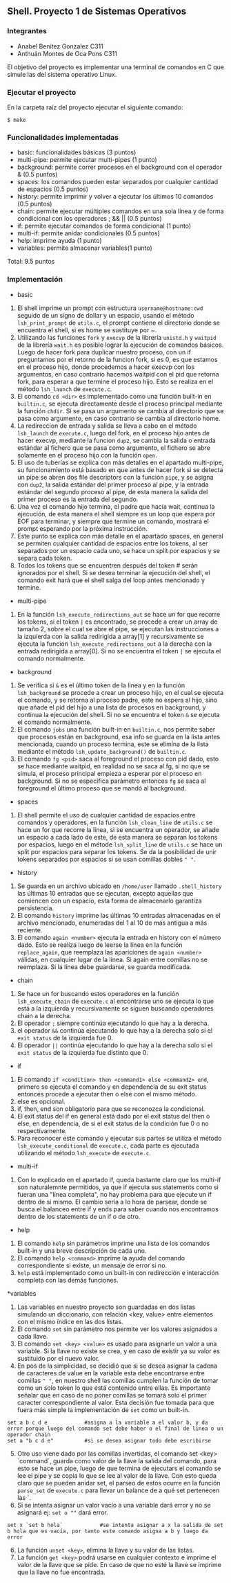 ## Shell. Proyecto 1 de Sistemas Operativos

### Integrantes
- Anabel Benitez Gonzalez C311
- Anthuán Montes de Oca Pons C311

El objetivo del proyecto es implementar una terminal de comandos en C que simule las del sistema operativo Linux.

### Ejecutar el proyecto
En la carpeta raíz del proyecto ejecutar el siguiente comando:
```
$ make 
```

### Funcionalidades implementadas

* basic: funcionalidades básicas (3 puntos)
* multi-pipe: permite ejecutar multi-pipes (1 punto)
* background: permite correr procesos en el background con el operador & (0.5 puntos)
* spaces: los comandos pueden estar separados por cualquier cantidad de espacios (0.5 puntos) 
* history: permite imprimir y volver a ejecutar los últimos 10 comandos (0.5 puntos)
* chain: permite ejecutar múltiples comandos en una sola línea y de forma condicional con los operadores ; && || (0.5 puntos)
* if: permite ejecutar comandos de forma condicional (1 punto)
* multi-if: permite anidar condicionales (0.5 puntos)
* help: imprime ayuda (1 punto)
* variables: permite almacenar variables(1 punto)

Total: 9.5 puntos

### Implementación

* basic
1. El shell imprime un prompt con estructura `username@hostname:cwd` seguido de un signo de dollar y un espacio, usando el método `lsh_print_prompt` de `utils.c`, el prompt contiene el directorio donde se encuentra el shell, si es home se sustituye por ~. 
2. Utilizando las funciones `fork` y `execvp` de la librería `unistd.h` y `waitpid` de la librería `wait.h` es posible lograr la ejecución de comandos básicos. Luego de hacer fork para duplicar nuestro proceso, con un if preguntamos por el retorno de la funcion fork, si es 0, es que estamos en el proceso hijo, donde procedemos a hacer execvp con los argumentos, en caso contrario hacemos waitpid con el pid que retorna fork, para esperar a que termine el proceso hijo. Esto se realiza en el método `lsh_launch` de `execute.c`.
3. El comando `cd <dir>` es implementado como una función built-in en `builtin.c`, se ejecuta directamente desde el proceso principal mediante la función `chdir`. Si se pasa un argumento se cambia al directorio que se pasa como argumento, en caso contrario se cambia al directorio home.
4. La redireccion de entrada y salida se lleva a cabo en el método `lsh_launch` de `execute.c`, luego del fork, en el proceso hijo antes de hacer execvp, mediante la funcion `dup2`, se cambia la salida o entrada estándar al fichero que se pasa como argumento, el fichero se abre solamente en el proceso hijo con la función `open`.
5. El uso de tuberías se explica con más detalles en el apartado multi-pipe, su funcionamiento está basado en que antes de hacer fork si se detecta un pipe se abren dos file descriptors con la función `pipe`, y se asigna con `dup2`, la salida estándar del primer proceso al pipe, y la entrada estándar del segundo proceso al pipe, de esta manera la salida del primer proceso es la entrada del segundo.
6. Una vez el comando hijo termina, el padre que hacía wait, continua la ejecución, de esta manera el shell siempre es un loop que espera por EOF para terminar, y siempre que termine un comando, mostrará el prompt esperando por la próxima instrucción.
7. Este punto se explica con más detalle en el apartado spaces, en general se permiten cualquier cantidad de espacios entre los tokens, al ser separados por un espacio cada uno, se hace un split por espacios y se separa cada token.
8. Todos los tokens que se encuentren después del token # serán ignorados por el shell. Si se desea terminar la ejecución del shell, el comando exit hará que el shell salga del loop antes mencionado y termine.

* multi-pipe
1. En la función `lsh_execute_redirections_out` se hace un for que recorre los tokens, si el token `|` es encontrado, se procede a crear un array de tamaño 2, sobre el cual se abre el pipe, se ejecutan las instrucciones a la izquierda con la salida redirigida a array[1] y recursivamente se ejecuta la función `lsh_execute_redirections_out` a la derecha con la entrada redirigida a array[0]. Si no se encuentra el token `|` se ejecuta el comando normalmente.

* background
1. Se verifica si `&` es el último token de la línea y en la función `lsh_background`  se procede a crear un proceso hijo, en el cual se ejecuta el comando, y se retorna al proceso padre, este no espera al hijo, sino que añade el pid del hijo a una lista de procesos en background, y continua la ejecución del shell. Si no se encuentra el token `&` se ejecuta el comando normalmente.
2. El comando `jobs` una función built-in en `builtin.c`, nos permite saber que procesos están en background, esa info se guarda en la lista antes mencionada, cuando un proceso termina, este se elimina de la lista mediante el método `lsh_update_background()` de `builtin.c`. 
3. El comando `fg <pid>` saca al foreground el proceso con pid dado, esto se hace mediante waitpid, en realidad no se saca al fg, si no que se simula, el proceso principal empieza a esperar por el proceso en background. Si no se especifica parámetro entonces `fg` se saca al foreground el último proceso que se mandó al background.

* spaces
1. El shell permite el uso de cualquier cantidad de espacios entre comandos y operadores, en la función `lsh_clean_line` de `utils.c` se hace un for que recorre la línea, si se encuentra un operador, se añade un espacio a cada lado de este, de esta manera se separan los tokens por espacios, luego en el métode `lsh_split_line` de `utils.c` se hace un split por espacios para separar los tokens. Se da la posibilidad de unir tokens separados por espacios si se usan comillas dobles `" "`.

* history 
1. Se guarda en un archivo ubicado en `/home/user` llamado `.shell_history` las últimas 10 entradas que se ejecutan, excepto aquellas que comiencen con un espacio, esta forma de almacenarlo garantiza persistencia.
2. El comando `history` imprime las últimas 10 entradas almacenadas en el archivo mencionado, enumeradas del 1 al 10 de más antigua a más reciente.
3. El comando `again <number>` ejecuta la entrada en history con el número dado. Esto se realiza luego de leerse la línea en la función `replace_again`, que reemplaza las apariciones de `again <number>` válidas, en cualquier lugar de la línea. Si again entre comillas no se reemplaza. Si la línea debe guardarse, se guarda modificada.

* chain
1. Se hace un for buscando estos operadores en la función `lsh_execute_chain` de `execute.c` al encontrarse uno se ejecuta lo que está a la izquierda y recursivamente se siguen buscando operadores chain a la derecha.
2. El operador `;` siempre continúa ejecutando lo que hay a la derecha.
3. el operador `&&` continúa ejecutando lo que hay a la derecha solo si el `exit status` de la izquierda fue 0.
4. El operador `||` continúa ejecutando lo que hay a la derecha solo si el `exit status` de la izquierda fue distinto que 0.

* if
1. El comando `if <condition> then <command1> else <command2> end`, primero se ejecuta el comando <condition> y en dependencia de su exit status entonces procede a ejecutar then o else con el mismo método.
2. else es opcional.
3. if, then, end son obligatorio para que se reconozca la condicional. 
4. El exit status del if en general está dado por el exit status del then o else, en dependencia, de si el exit status de la condición fue 0 o no respectivamente.
5. Para reconocer este comando y ejecutar sus partes se utiliza el método `lsh_execute_conditional` de `execute.c`, cada parte es ejecutada utilizando el método `lsh_execute` de `execute.c`.

* multi-if
1. Con lo explicado en el apartado if, queda bastante claro que los multi-if son naturalemnte permitidos, ya que if ejecuta sus statements como si fueran una "línea completa", no hay problema para que ejecute un if dentro de si mismo. El cambio sería a lo hora de parsear, donde se busca el balanceo entre if y ends para saber cuando nos encontramos dentro de los statements de un if o de otro.

* help
1. El comando `help` sin parámetros imprime una lista de los comandos built-in y una breve descripción de cada uno.
2. El comando `help <command>` imprime la ayuda del comando correspondiente si existe, un mensaje de error si no.
3. `help` está implementado como un built-in con redirección e interacción completa con las demás funciones.

*variables
1. Las variables en nuestro proyecto son guardadas en dos listas simulando un diccionario, con relación <key, value> entre elementos con el mismo índice en las dos lístas.
2. El comando `set` sin parámetro nos permite ver los valores asignados a cada llave.
3. El comando `set <key> <value>` es usado para asignarle un valor a una variable. Si la llave no existe se crea, y en caso de existir ya su valor es sustituido por el nuevo valor.
4. En pos de la simplicidad, se decidió que si se desea asignar la cadena de caracteres de value en la variable esta debe encontrarse entre comillas `" "`, en nuestro shell las comillas cumplen la función de tomar como un solo token lo que está contenido entre ellas. Es importante señalar que en caso de no poner comillas se tomará solo el primer caracter correspondiente al valor. Esta decisión fue tomada para que fuera más simple la implementación de `set` como un built-in.
```  
set a b c d e            #asigna a la variable a el valor b, y da error porque luego del comando set debe haber o el final de linea o un operador chain
set a "b c d e"          #si se desea asignar todo debe escribirse
```
5. Otro uso viene dado por las comillas invertidas, el comando set \<key\> \`command\`, guarda como valor de la llave la salida del comando, para esto se hace un pipe, luego de que termina de ejecutars el comando se lee el pipe y se copia lo que se lee al valor de la llave. Con esto queda claro que se pueden anidar set, el parseo de estos ocurre en la función `parse_set` de `execute.c` para llevar un balance de a qué set pertenecen las \`.
6. Si se intenta asignar un valor vacío a una variable dará error y no se asignará ej: `set o ""` dará error.
```
set x `set b hola`            #se intenta asignar a x la salida de set b hola que es vacía, por tanto este comando asigna a b y luego da error
```
6. La función `unset <key>`, elimina la llave y su valor de las listas.
7. La función `get <key>` podrá usarse en cualquier contexto e imprime el valor de la llave que se pide. En caso de que no esté la llave se imprime que la llave no fue encontrada.